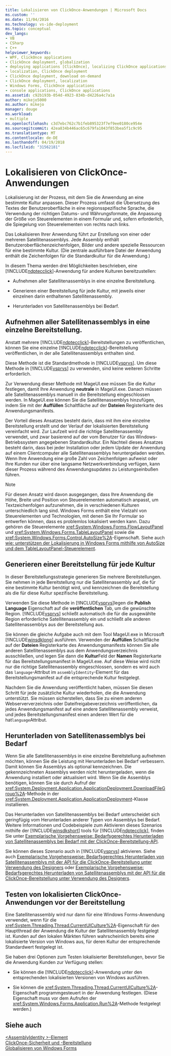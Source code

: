 ```yaml
---
title: Lokalisieren von ClickOnce-Anwendungen | Microsoft Docs
ms.custom: ''
ms.date: 11/04/2016
ms.technology: vs-ide-deployment
ms.topic: conceptual
dev_langs:
- VB
- CSharp
- C++
helpviewer_keywords:
- WPF, ClickOnce applications
- ClickOnce deployment, globalization
- deploying applications [ClickOnce], localizing ClickOnce applications
- localization, ClickOnce deployment
- ClickOnce deployment, download on-demand
- ClickOnce deployment, localization
- Windows Forms, ClickOnce applications
- console applications, ClickOnce applications
ms.assetid: c92b193b-054d-4923-834b-d4226a4c7a1a
author: mikejo5000
ms.author: mikejo
manager: douge
ms.workload:
- multiple
ms.openlocfilehash: c3d7ebc762c7b1feb895323f7ef9ee0180ce954e
ms.sourcegitcommit: 42ea834b446ac65c679fa1043f853bea5f1c9c95
ms.translationtype: MT
ms.contentlocale: de-DE
ms.lasthandoff: 04/19/2018
ms.locfileid: "31562181"
---
```

# <a name="localizing-clickonce-applications"></a>Lokalisieren von ClickOnce-Anwendungen
Lokalisierung ist der Prozess, mit dem Sie die Anwendung an eine bestimmte Kultur anpassen. Dieser Prozess umfasst die Übersetzung des Textes der Benutzeroberfläche in eine regionsspezifische Sprache, die Verwendung der richtigen Datums- und Währungsformate, die Anpassung der Größe von Steuerelementen in einem Formular und, sofern erforderlich, die Spiegelung von Steuerelementen von rechts nach links.  
  
 Das Lokalisieren Ihrer Anwendung führt zur Erstellung von einer oder mehreren Satellitenassemblys. Jede Assembly enthält Benutzeroberflächenzeichenfolgen, Bilder und andere spezielle Ressourcen für eine bestimmte Kultur. (Die zentrale ausführbare Datei der Anwendung enthält die Zeichenfolgen für die Standardkultur für die Anwendung.)  
  
 In diesem Thema werden drei Möglichkeiten beschrieben, eine [!INCLUDE[ndptecclick](../deployment/includes/ndptecclick_md.md)]-Anwendung für andere Kulturen bereitzustellen:  
  
-   Aufnehmen aller Satellitenassemblys in eine einzelne Bereitstellung.  
  
-   Generieren einer Bereitstellung für jede Kultur, mit jeweils einer einzelnen darin enthaltenen Satellitenassembly.  
  
-   Herunterladen von Satellitenassemblys bei Bedarf.  
  
## <a name="including-all-satellite-assemblies-in-a-deployment"></a>Aufnehmen aller Satellitenassemblys in eine einzelne Bereitstellung.  
 Anstatt mehrere [!INCLUDE[ndptecclick](../deployment/includes/ndptecclick_md.md)]-Bereitstellungen zu veröffentlichen, können Sie eine einzelne [!INCLUDE[ndptecclick](../deployment/includes/ndptecclick_md.md)]-Bereitstellung veröffentlichen, in der alle Satellitenassemblys enthalten sind.  
  
 Diese Methode ist die Standardmethode in [!INCLUDE[vsprvs](../code-quality/includes/vsprvs_md.md)]. Um diese Methode in [!INCLUDE[vsprvs](../code-quality/includes/vsprvs_md.md)] zu verwenden, sind keine weiteren Schritte erforderlich.  
  
 Zur Verwendung dieser Methode mit MageUI.exe müssen Sie die Kultur festlegen, damit Ihre Anwendung **neutrale** in MageUI.exe. Danach müssen alle Satellitenassemblys manuell in die Bereitstellung eingeschlossen werden. In MageUI.exe können Sie die Satellitenassemblys hinzufügen, indem Sie mit der **Auffüllen** Schaltfläche auf der **Dateien** Registerkarte des Anwendungsmanifests.  
  
 Der Vorteil dieses Ansatzes besteht darin, dass mit ihm eine einzelne Bereitstellung erstellt und der Verlauf der lokalisierten Bereitstellung vereinfacht wird. Zur Laufzeit wird die richtige Satellitenassembly verwendet, und zwar basierend auf der vom Benutzer für das Windows-Betriebssystem angegebenen Standardkultur. Ein Nachteil dieses Ansatzes besteht darin, dass bei jeder Installation oder jedem Update der Anwendung auf einem Clientcomputer alle Satellitenassemblys heruntergeladen werden. Wenn Ihre Anwendung eine große Zahl von Zeichenfolgen aufweist oder Ihre Kunden nur über eine langsame Netzwerkverbindung verfügen, kann dieser Prozess während des Anwendungsupdates zu Leistungseinbußen führen.  
  
> [!NOTE]
>  Für diesen Ansatz wird davon ausgegangen, dass Ihre Anwendung die Höhe, Breite und Position von Steuerelementen automatisch anpasst, um Textzeichenfolgen aufzunehmen, die in verschiedenen Kulturen unterschiedlich lang sind. Windows Forms enthält eine Vielzahl von Steuerelementen und Technologien, mit denen Sie Ihr Formular so entwerfen können, dass es problemlos lokalisiert werden kann. Dazu gehören die Steuerelemente <xref:System.Windows.Forms.FlowLayoutPanel> und <xref:System.Windows.Forms.TableLayoutPanel> sowie die <xref:System.Windows.Forms.Control.AutoSize%2A>-Eigenschaft.  Siehe auch [wie: unterstützen der Lokalisierung in Windows Forms mithilfe von AutoSize und dem TableLayoutPanel-Steuerelement](http://msdn.microsoft.com/library/1zkt8b33\(v=vs.110\)).  
  
## <a name="generate-one-deployment-for-each-culture"></a>Generieren einer Bereitstellung für jede Kultur  
 In dieser Bereitstellungsstrategie generieren Sie mehrere Bereitstellungen. Sie nehmen in jede Bereitstellung nur die Satellitenassembly auf, die für eine bestimmte Kultur benötigt wird, und kennzeichnen die Bereitstellung als die für diese Kultur spezifische Bereitstellung.  
  
 Verwenden Sie diese Methode in [!INCLUDE[vsprvs](../code-quality/includes/vsprvs_md.md)]legen die **Publish Language** Eigenschaft auf die **veröffentlichen** Tab, um die gewünschte Region. [!INCLUDE[vsprvs](../code-quality/includes/vsprvs_md.md)] schließt automatisch die für die ausgewählte Region erforderliche Satellitenassembly ein und schließt alle anderen Satellitenassemblys aus der Bereitstellung aus.  
  
 Sie können die gleiche Aufgabe auch mit dem Tool MageUI.exe in Microsoft [!INCLUDE[winsdklong](../deployment/includes/winsdklong_md.md)] ausführen. Verwenden der **Auffüllen** Schaltfläche auf der **Dateien** Registerkarte des Anwendungsmanifests können Sie alle anderen Satellitenassemblys aus dem Anwendungsverzeichnis ausschließen, und legen Sie dann die **Kultur**Feld der **Namen** Registerkarte für das Bereitstellungsmanifest in MageUI.exe. Auf diese Weise wird nicht nur die richtige Satellitenassembly eingeschlossen, sondern es wird auch das `language`-Attribut im `assemblyIdentity`-Element für das Bereitstellungsmanifest auf die entsprechende Kultur festgelegt.  
  
 Nachdem Sie die Anwendung veröffentlicht haben, müssen Sie diesen Schritt für jede zusätzliche Kultur wiederholen, die die Anwendung unterstützt. Sie müssen sicherstellen, dass Sie zu einem anderen Webserververzeichnis oder Dateifreigabeverzeichnis veröffentlichen, da jedes Anwendungsmanifest auf eine andere Satellitenassembly verweist, und jedes Bereitstellungsmanifest einen anderen Wert für die hat`language`Attribut.  
  
## <a name="downloading-satellite-assemblies-on-demand"></a>Herunterladen von Satellitenassemblys bei Bedarf  
 Wenn Sie alle Satellitenassemblys in eine einzelne Bereitstellung aufnehmen möchten, können Sie die Leistung mit Herunterladen bei Bedarf verbessern. Damit können Sie Assemblys als optional kennzeichnen. Die gekennzeichneten Assemblys werden nicht heruntergeladen, wenn die Anwendung installiert oder aktualisiert wird. Wenn Sie die Assemblys benötigen, können Sie sie durch Aufruf der <xref:System.Deployment.Application.ApplicationDeployment.DownloadFileGroup%2A>-Methode in der <xref:System.Deployment.Application.ApplicationDeployment>-Klasse installieren.  
  
 Das Herunterladen von Satellitenassemblys bei Bedarf unterscheidet sich geringfügig vom Herunterladen anderer Typen von Assemblys bei Bedarf. Weitere Informationen und Codebeispiele zum Aktivieren dieses Szenarios mithilfe der [!INCLUDE[winsdkshort](../debugger/debug-interface-access/includes/winsdkshort_md.md)] tools für [!INCLUDE[ndptecclick](../deployment/includes/ndptecclick_md.md)], finden Sie unter [Exemplarische Vorgehensweise: Bedarfsgerechtes Herunterladen von Satellitenassemblys bei Bedarf mit der ClickOnce-Bereitstellung-API](../deployment/walkthrough-downloading-satellite-assemblies-on-demand-with-the-clickonce-deployment-api.md).  
  
 Sie können dieses Szenario auch in [!INCLUDE[vsprvs](../code-quality/includes/vsprvs_md.md)] aktivieren.  Siehe auch [Exemplarische Vorgehensweise: Bedarfsgerechtes Herunterladen von Satellitenassemblys mit der API für die ClickOnce-Bereitstellung unter Verwendung des Designers](http://msdn.microsoft.com/library/ms366788\(v=vs.110\)) oder [Exemplarische Vorgehensweise: Bedarfsgerechtes Herunterladen von Satellitenassemblys mit der API für die ClickOnce-Bereitstellung unter Verwendung des Designers](http://msdn.microsoft.com/library/ms366788\(v=vs.120\)).  
  
## <a name="testing-localized-clickonce-applications-before-deployment"></a>Testen von lokalisierten ClickOnce-Anwendungen vor der Bereitstellung  
 Eine Satellitenassembly wird nur dann für eine Windows Forms-Anwendung verwendet, wenn für die <xref:System.Threading.Thread.CurrentUICulture%2A>-Eigenschaft für den Hauptthread der Anwendung die Kultur der Satellitenassembly festgelegt ist. Kunden auf den lokalen Märkten führen wahrscheinlich bereits eine lokalisierte Version von Windows aus, für deren Kultur der entsprechende Standardwert festgelegt ist.  
  
 Sie haben drei Optionen zum Testen lokalisierter Bereitstellungen, bevor Sie die Anwendung Kunden zur Verfügung stellen:  
  
-   Sie können die [!INCLUDE[ndptecclick](../deployment/includes/ndptecclick_md.md)]-Anwendung unter den entsprechenden lokalisierten Versionen von Windows ausführen.  
  
-   Sie können die <xref:System.Threading.Thread.CurrentUICulture%2A>-Eigenschaft programmgesteuert in der Anwendung festlegen. (Diese Eigenschaft muss vor dem Aufrufen der <xref:System.Windows.Forms.Application.Run%2A>-Methode festgelegt werden.)  
  
## <a name="see-also"></a>Siehe auch  
 [\<AssemblyIdentity >-Element](../deployment/assemblyidentity-element-clickonce-deployment.md)   
 [ClickOnce-Sicherheit und -Bereitstellung](../deployment/clickonce-security-and-deployment.md)   
 [Globalisieren von Windows Forms](/dotnet/framework/winforms/advanced/globalizing-windows-forms)